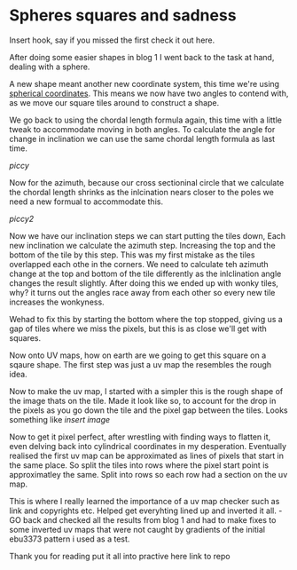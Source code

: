 # Spheres squares and sadness

Insert hook, say if you missed the first check it out here.

After doing some easier shapes in blog 1
I went back to the task at hand, dealing with a sphere.

A new shape meant another new coordinate system, this time we're using
[spherical coordinates][sc]. This means we now have two angles to contend
with, as we move our square tiles around to construct a shape.

We go back to using the chordal length formula again,
this time with a little tweak to accommodate moving in both angles.
To calculate the angle for change in inclination we can use the same
chordal length formula as last time.

*piccy*

Now for the azimuth, because our cross sectioninal circle that we calculate the
chordal length shrinks as the inlcination nears closer to the poles we need a new formual to 
accommodate this.

*piccy2*

Now we have our inclination steps we can start putting the tiles down,
Each new inclination we calculate the azimuth step. Increasing the top and the bottom of the tile 
by this step. This was my first mistake as the tiles overlapped each othe in the corners.
We need to calculate teh azimuth change at the top and bottom of the tile differently
as the inlclination angle changes the result slightly.
After doing this we ended up with wonky tiles, why? it turns out the angles
race away from each other so every new tile increases the wonkyness.

Wehad to fix this by starting the bottom where the top stopped, giving us a gap
of tiles where we miss the pixels, but this is as close we'll get with squares.

Now onto UV maps, how on earth are we going to get this  square on a sqaure shape.
The first step was just a uv map the resembles the rough idea.







Now to make the uv map, I started with a simpler this is the rough shape of the image thats on the tile.
Made it look like so, to account for the drop in the pixels as you go down the tile and the pixel gap
between the tiles. Looks something like *insert image*

Now to get it pixel perfect, after wrestling with finding ways to flatten it, even delving back
into cylindrical coordinates in my desperation. Eventually realised the first uv map can be approximated
as lines of pixels that start in the same place. So split the tiles into rows where the pixel
start point is approximatley the same. Split into rows so each row had a section on the uv map.

This is where I really learned the importance of a uv map checker such as link and copyrights etc.
Helped get everyhting lined up and inverted it all. - GO back and checked all the results from blog 1 and
had to make fixes to some inverted uv maps that were not caught by gradients of the initial
ebu3373 pattern i used as a test.

Thank you for reading put it all into practive here link to repo


[sc]: https://en.wikipedia.org/wiki/Spherical_coordinate_system